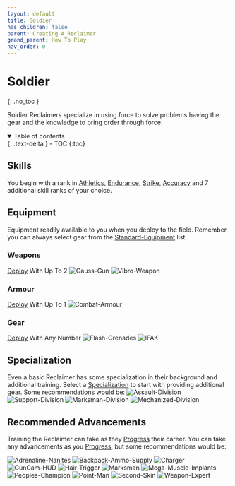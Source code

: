```yaml
---
layout: default
title: Soldier
has_children: false
parent: Creating A Reclaimer
grand_parent: How To Play
nav_order: 0
---
```

# Soldier
{: .no_toc }

Soldier Reclaimers specialize in using force to solve problems having the gear and the knowledge to bring order through force. 


<details open markdown="block">
  <summary>
    Table of contents
  </summary>
  {: .text-delta }
- TOC
{:toc}
</details>


## Skills
You begin with a rank in [Athletics](Game/Core/Strength#Athletics), [Endurance](Game/Core/Strength#Endurance), [Strike](Game/Core/Strength#Strike), [Accuracy](Game/Core/Agility#Accuracy) and 7 additional skill ranks of your choice.

## Equipment
Equipment readily available to you when you deploy to the field. Remember, you can always select gear from the [Standard-Equipment](Game/Standard-Equipment) list.

### Weapons
[Deploy](Game/Deployment) With Up To 2
![Gauss-Gun](Game/Blocks/Gauss-Gun)
![Vibro-Weapon](Game/Blocks/Vibro-Weapon)
### Armour
[Deploy](Game/Deployment) With Up To 1
![Combat-Armour](Game/Blocks/Combat-Armour)
### Gear
[Deploy](Game/Deployment) With Any Number
![Flash-Grenades](Game/Blocks/Flash-Grenades)
![IFAK](Game/Blocks/IFAK)

## Specialization
Even a basic Reclaimer has some specialization in their background and additional training. Select a [Specialization](Game/Advancement-List?Specialization=true) to start with providing additional gear. Some recommendations would be:
![Assault-Division](Game/Blocks/Assault-Division)
![Support-Division](Game/Blocks/Support-Division)
![Marksman-Division](Game/Blocks/Marksman-Division)
![Mechanized-Division](Game/Blocks/Mechanized-Division)

## Recommended Advancements
Training the Reclaimer can take as they [Progress](Game/Progress) their career. You can take any advancements as you [Progress](Game/Progress), but some recommendations would be:

![Adrenaline-Nanites](Game/Blocks/Adrenaline-Nanites)
![Backpack-Ammo-Supply](Game/Blocks/Backpack-Ammo-Supply)
![Charger](Game/Blocks/Charger)
![GunCam-HUD](Game/Blocks/GunCam-HUD)
![Hair-Trigger](Game/Blocks/Hair-Trigger)
![Marksman](Game/Blocks/Marksman)
![Mega-Muscle-Implants](Game/Blocks/Mega-Muscle-Implants)
![Peoples-Champion](Game/Blocks/Peoples-Champion)
![Point-Man](Game/Blocks/Point-Man)
![Second-Skin](Game/Blocks/Second-Skin)
![Weapon-Expert](Game/Blocks/Weapon-Expert)